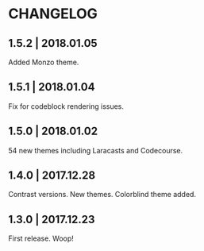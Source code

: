 # CHANGELOG

## 1.5.2 | 2018.01.05

Added Monzo theme.

## 1.5.1 | 2018.01.04

Fix for codeblock rendering issues.

## 1.5.0 | 2018.01.02

54 new themes including Laracasts and Codecourse.

## 1.4.0 | 2017.12.28

Contrast versions. New themes. Colorblind theme added.

## 1.3.0 | 2017.12.23

First release. Woop!